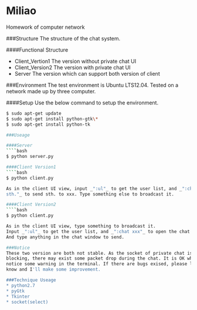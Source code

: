 Miliao
========

Homework of computer network

###Structure
The structure of the chat system.

####Functional Structure
* Client\_Vertion1  The version without private chat UI
* Client\_Version2  The version with private chat UI
* Server            The version which can support both version of client

###Environment
The test environment is Ubuntu LTS12.04.
Tested on a network made up by three computer.

####Setup
Use the below command to setup the environment.

````bash
$ sudo apt-get update
$ sudo apt-get install python-gtk\*
$ sudo apt-get install python-tk

###Useage

####Server
````bash
$ python server.py

####Client Version1
````bash
$ python client.py

As in the client UI view, input _":ul"_ to get the user list, and _":chat xxx
sth."_ to send sth. to xxx. Type something else to broadcast it.

####Client Version2
````bash
$ python client.py

As in the client UI view, type something to broadcast it.
Input _":ul"_ to get the user list, and _":chat xxx"_ to open the chat window.
And type anything in the chat window to send.

###Notice
These two version are both not stable. As the socket of private chat is
blocking, there may exist some packet drop during the chat. It is OK when you
notice some warning in the terminal. If there are bugs exised, please let me
know and I'll make some improvement.

###Technique Useage
* python2.7
* pyGtk
* Tkinter
* socket(select)

